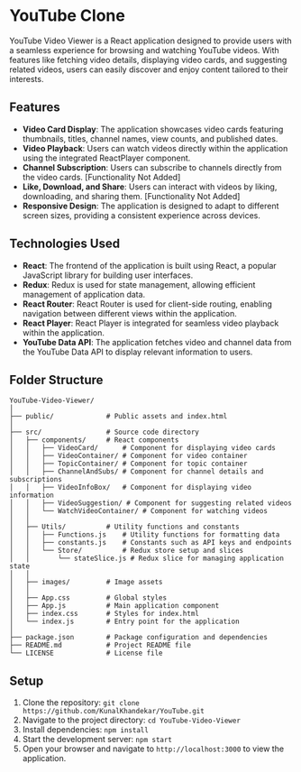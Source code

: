 

# YouTube Clone

YouTube Video Viewer is a React application designed to provide users with a seamless experience for browsing and watching YouTube videos. With features like fetching video details, displaying video cards, and suggesting related videos, users can easily discover and enjoy content tailored to their interests.

## Features

- **Video Card Display**: The application showcases video cards featuring thumbnails, titles, channel names, view counts, and published dates.
- **Video Playback**: Users can watch videos directly within the application using the integrated ReactPlayer component.
- **Channel Subscription**: Users can subscribe to channels directly from the video cards. [Functionality Not Added]
- **Like, Download, and Share**: Users can interact with videos by liking, downloading, and sharing them. [Functionality Not Added]
- **Responsive Design**: The application is designed to adapt to different screen sizes, providing a consistent experience across devices.

## Technologies Used

- **React**: The frontend of the application is built using React, a popular JavaScript library for building user interfaces.
- **Redux**: Redux is used for state management, allowing efficient management of application data.
- **React Router**: React Router is used for client-side routing, enabling navigation between different views within the application.
- **React Player**: React Player is integrated for seamless video playback within the application.
- **YouTube Data API**: The application fetches video and channel data from the YouTube Data API to display relevant information to users.

## Folder Structure

```
YouTube-Video-Viewer/
│
├── public/             # Public assets and index.html
│
├── src/                # Source code directory
│   ├── components/     # React components
│   │   ├── VideoCard/      # Component for displaying video cards
│   │   ├── VideoContainer/ # Component for video container
│   │   ├── TopicContainer/ # Component for topic container
│   │   ├── ChannelAndSubs/ # Component for channel details and subscriptions
│   │   ├── VideoInfoBox/   # Component for displaying video information
│   │   ├── VideoSuggestion/ # Component for suggesting related videos
│   │   └── WatchVideoContainer/ # Component for watching videos
│   │
│   ├── Utils/          # Utility functions and constants
│   │   ├── Functions.js    # Utility functions for formatting data
│   │   ├── constants.js    # Constants such as API keys and endpoints
│   │   └── Store/          # Redux store setup and slices
│   │       └── stateSlice.js # Redux slice for managing application state
│   │
│   ├── images/         # Image assets
│   │
│   ├── App.css         # Global styles
│   ├── App.js          # Main application component
│   ├── index.css       # Styles for index.html
│   └── index.js        # Entry point for the application
│
├── package.json        # Package configuration and dependencies
├── README.md           # Project README file
└── LICENSE             # License file
```

## Setup

1. Clone the repository: `git clone https://github.com/KunalKhandekar/YouTube.git`
2. Navigate to the project directory: `cd YouTube-Video-Viewer`
3. Install dependencies: `npm install`
4. Start the development server: `npm start`
5. Open your browser and navigate to `http://localhost:3000` to view the application.
